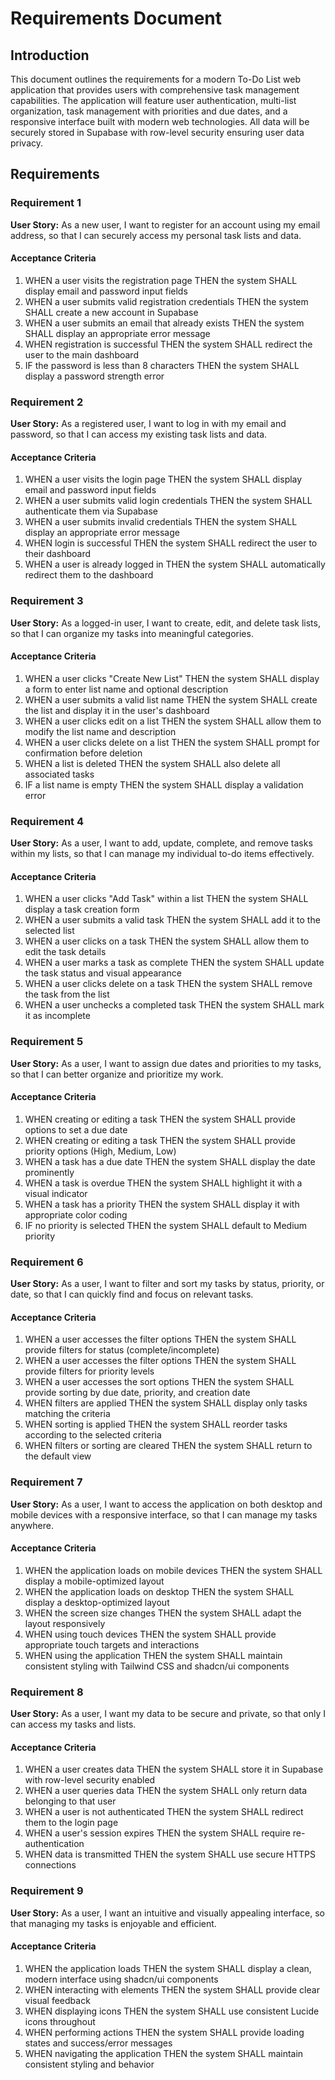 # Requirements Document

## Introduction

This document outlines the requirements for a modern To-Do List web application that provides users with comprehensive task management capabilities. The application will feature user authentication, multi-list organization, task management with priorities and due dates, and a responsive interface built with modern web technologies. All data will be securely stored in Supabase with row-level security ensuring user data privacy.

## Requirements

### Requirement 1

**User Story:** As a new user, I want to register for an account using my email address, so that I can securely access my personal task lists and data.

#### Acceptance Criteria

1. WHEN a user visits the registration page THEN the system SHALL display email and password input fields
2. WHEN a user submits valid registration credentials THEN the system SHALL create a new account in Supabase
3. WHEN a user submits an email that already exists THEN the system SHALL display an appropriate error message
4. WHEN registration is successful THEN the system SHALL redirect the user to the main dashboard
5. IF the password is less than 8 characters THEN the system SHALL display a password strength error

### Requirement 2

**User Story:** As a registered user, I want to log in with my email and password, so that I can access my existing task lists and data.

#### Acceptance Criteria

1. WHEN a user visits the login page THEN the system SHALL display email and password input fields
2. WHEN a user submits valid login credentials THEN the system SHALL authenticate them via Supabase
3. WHEN a user submits invalid credentials THEN the system SHALL display an appropriate error message
4. WHEN login is successful THEN the system SHALL redirect the user to their dashboard
5. WHEN a user is already logged in THEN the system SHALL automatically redirect them to the dashboard

### Requirement 3

**User Story:** As a logged-in user, I want to create, edit, and delete task lists, so that I can organize my tasks into meaningful categories.

#### Acceptance Criteria

1. WHEN a user clicks "Create New List" THEN the system SHALL display a form to enter list name and optional description
2. WHEN a user submits a valid list name THEN the system SHALL create the list and display it in the user's dashboard
3. WHEN a user clicks edit on a list THEN the system SHALL allow them to modify the list name and description
4. WHEN a user clicks delete on a list THEN the system SHALL prompt for confirmation before deletion
5. WHEN a list is deleted THEN the system SHALL also delete all associated tasks
6. IF a list name is empty THEN the system SHALL display a validation error

### Requirement 4

**User Story:** As a user, I want to add, update, complete, and remove tasks within my lists, so that I can manage my individual to-do items effectively.

#### Acceptance Criteria

1. WHEN a user clicks "Add Task" within a list THEN the system SHALL display a task creation form
2. WHEN a user submits a valid task THEN the system SHALL add it to the selected list
3. WHEN a user clicks on a task THEN the system SHALL allow them to edit the task details
4. WHEN a user marks a task as complete THEN the system SHALL update the task status and visual appearance
5. WHEN a user clicks delete on a task THEN the system SHALL remove the task from the list
6. WHEN a user unchecks a completed task THEN the system SHALL mark it as incomplete

### Requirement 5

**User Story:** As a user, I want to assign due dates and priorities to my tasks, so that I can better organize and prioritize my work.

#### Acceptance Criteria

1. WHEN creating or editing a task THEN the system SHALL provide options to set a due date
2. WHEN creating or editing a task THEN the system SHALL provide priority options (High, Medium, Low)
3. WHEN a task has a due date THEN the system SHALL display the date prominently
4. WHEN a task is overdue THEN the system SHALL highlight it with a visual indicator
5. WHEN a task has a priority THEN the system SHALL display it with appropriate color coding
6. IF no priority is selected THEN the system SHALL default to Medium priority

### Requirement 6

**User Story:** As a user, I want to filter and sort my tasks by status, priority, or date, so that I can quickly find and focus on relevant tasks.

#### Acceptance Criteria

1. WHEN a user accesses the filter options THEN the system SHALL provide filters for status (complete/incomplete)
2. WHEN a user accesses the filter options THEN the system SHALL provide filters for priority levels
3. WHEN a user accesses the sort options THEN the system SHALL provide sorting by due date, priority, and creation date
4. WHEN filters are applied THEN the system SHALL display only tasks matching the criteria
5. WHEN sorting is applied THEN the system SHALL reorder tasks according to the selected criteria
6. WHEN filters or sorting are cleared THEN the system SHALL return to the default view

### Requirement 7

**User Story:** As a user, I want to access the application on both desktop and mobile devices with a responsive interface, so that I can manage my tasks anywhere.

#### Acceptance Criteria

1. WHEN the application loads on mobile devices THEN the system SHALL display a mobile-optimized layout
2. WHEN the application loads on desktop THEN the system SHALL display a desktop-optimized layout
3. WHEN the screen size changes THEN the system SHALL adapt the layout responsively
4. WHEN using touch devices THEN the system SHALL provide appropriate touch targets and interactions
5. WHEN using the application THEN the system SHALL maintain consistent styling with Tailwind CSS and shadcn/ui components

### Requirement 8

**User Story:** As a user, I want my data to be secure and private, so that only I can access my tasks and lists.

#### Acceptance Criteria

1. WHEN a user creates data THEN the system SHALL store it in Supabase with row-level security enabled
2. WHEN a user queries data THEN the system SHALL only return data belonging to that user
3. WHEN a user is not authenticated THEN the system SHALL redirect them to the login page
4. WHEN a user's session expires THEN the system SHALL require re-authentication
5. WHEN data is transmitted THEN the system SHALL use secure HTTPS connections

### Requirement 9

**User Story:** As a user, I want an intuitive and visually appealing interface, so that managing my tasks is enjoyable and efficient.

#### Acceptance Criteria

1. WHEN the application loads THEN the system SHALL display a clean, modern interface using shadcn/ui components
2. WHEN interacting with elements THEN the system SHALL provide clear visual feedback
3. WHEN displaying icons THEN the system SHALL use consistent Lucide icons throughout
4. WHEN performing actions THEN the system SHALL provide loading states and success/error messages
5. WHEN navigating the application THEN the system SHALL maintain consistent styling and behavior
